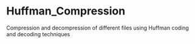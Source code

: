 # Huffman_Compression
Compression and decompression of different files using Huffman coding and decoding techniques

